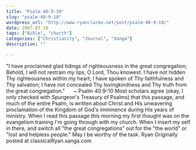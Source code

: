 ```yaml
---
title: "Psalm 40:9-10"
slug: "psalm-40-9-10"
wordpress_url: "http://www.ryanclarke.net/post/psalm-40-9-10/"
date: 2007-07-10
tags: ["Bible", "church"]
categories: ["Christianity", "Journal", "Xanga"]
description: ""

---
```


"I have proclaimed glad tidings of righteousness in the great congregation; Behold, I will not restrain my lips, O Lord, Thou knowest. I have not hidden Thy righteousness within my heart; I have spoken of Thy faithfulness and Thy salvation; I have not concealed Thy lovingkindness and Thy truth from the great congregation."
     \~ Psalm 40:9-10
Most scholars agree (okay, I only checked with Spurgeon's Treasury of Psalms) that this passage, and much of the entire Psalm, is written about Christ and His unwavering proclamation of the Kingdom of God's imminence during His years of ministry. When I read this passage this morning my first thought was on the evangelism training I'm going through with my church. When I insert my self in there, and switch all "the great congregations" out for the "the world" or "lost and helpless people."
May I be worthy of the task.
Ryan
Originally posted at classicalRyan.xanga.com
